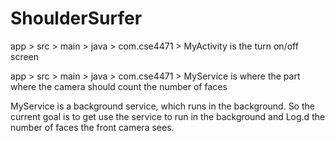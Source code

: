 ShoulderSurfer
==============

app > src > main > java > com.cse4471 > MyActivity is the turn on/off screen

app > src > main > java > com.cse4471 > MyService is where the part where the camera should count the number of faces

MyService is a background service, which runs in the background. So the current goal is to get use the service to run in the background and Log.d the number of faces the front camera sees.
